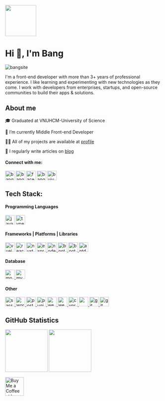 <div id="header" >
    <img src="https://media.giphy.com/media/kje0rsDyVEMEzQLPol/giphy.gif" width="100"/>
    <h1 align="left">Hi 👋, I'm Bang </h1>
    <p><img src="https://komarev.com/ghpvc/?username=bangsite&label=Views&color=0e75b6&style=flat" alt="bangsite"/></p>
    <p>I'm a front-end developer with more than 3+ years of professional experience. I like learning and experimenting with new technologies as they come. I work with developers from enterprises, startups, and open-source communities to build their apps & solutions.</p>
</div>

<div id="about">
  <h2 align="left" dir="auto">About me</h2>
  <div>
    <p>🎓 Graduated at VNUHCM-University of Science</p>
    <p>🔭 I’m currently Middle Front-end Developer</p>
    <p>👨‍💻 All of my projects are available at <a href="">profile</a></p>
    <p>📝 I regularly write articles on <a href="">blog</a></p>
  </div>
</div>

<h4 align="left">Connect with me:</h4>

<div align="left">
  <a href="mailto:phambang.dev@gmail.com"><img src="https://img.shields.io/badge/Gmail-D14836?style=for-the-badge&logo=gmail&logoColor=white" alt="bangsite" height="30"/></a>
  <a href="https://www.linkedin.com/in/bangsite/"><img src="https://img.shields.io/badge/LinkedIn-0077B5?style=for-the-badge&logo=linkedin&logoColor=white" alt="bangsite" height="30" /></a>
  <a href="https://www.facebook.com/bangmixin" target="blank"><img src="https://img.shields.io/badge/Facebook-%231877F2.svg?style=for-the-badge&logo=Facebook&logoColor=white" alt="facebook" height="30"/></a>
  <a href="https://codepen.io/bangsite" target="blank"><img src="https://img.shields.io/badge/Codepen-000000?style=for-the-badge&logo=codepen&logoColor=white" alt="bangsite" height="30"/></a>
  <a href="https://dribbble.com/buiuxdev" target="blank"><img  src="https://img.shields.io/badge/Dribbble-EA4C89?style=for-the-badge&logo=dribbble&logoColor=white" alt="buiuxdev" height="30"/></a>
<!--   <a href="https://www.hackerrank.com/bangsite" target="blank"><img src="https://img.shields.io/badge/-Hackerrank-2EC866?style=for-the-badge&logo=HackerRank&logoColor=white" alt="bangsite" height="30"/></a>
  <a href="https://www.leetcode.com/bangsite" target="blank"><img src="https://img.shields.io/badge/-LeetCode-FFA116?style=for-the-badge&logo=LeetCode&logoColor=black" alt="bangsite" height="30"/></a> -->
</div>

<div id="tech">
<h2 align="left">Tech Stack:</h2>

<div id="language">
<h4>Programming Languages</h4>
<a href="https://developer.mozilla.org/en-US/docs/Web/JavaScript" target="_blank" rel="noreferrer"><img src="https://img.shields.io/badge/JavaScript-F7DF1E?style=for-the-badge&logo=JavaScript&logoColor=white" alt="javascript" height="30"/></a>
<a href="https://www.typescriptlang.org/" target="_blank" rel="noreferrer"> <img src="https://img.shields.io/badge/TypeScript-007ACC?style=for-the-badge&logo=typescript&logoColor=white" alt="typescript"height="30"/></a>
</div>

<div id="frame">
<h4>Frameworks | Platforms | Libraries</h4>
  
<a href="https://vuejs.org/" target="_blank" rel="noreferrer"> <img src="https://img.shields.io/badge/Vue.js-35495E?style=for-the-badge&logo=vue.js&logoColor=4FC08" alt="vuejs" height="30"/></a>
<a href="https://reactjs.org/" target="_blank" rel="noreferrer"> <img src="https://img.shields.io/badge/React-20232A?style=for-the-badge&logo=react&logoColor=61DAFB" alt="react" height="30"/></a>
<a href="https://nuxtjs.org/" target="_blank" rel="noreferrer"> <img src="https://img.shields.io/badge/Nuxt-002E3B?style=for-the-badge&logo=nuxtdotjs&logoColor=#00DC82" alt="nuxt" height="30"/></a>
<a href="https://expressjs.com/" target="_blank" rel="noreferrer"> <img src="https://img.shields.io/badge/express.js-%23404d59.svg?style=for-the-badge&logo=express&logoColor=%2361DAFB" alt="express" height="30"/>
<a href="https://nodejs.org" target="_blank" rel="noreferrer"> <img src="https://img.shields.io/badge/Node.js-43853D?style=for-the-badge&logo=node.js&logoColor=white" alt="nodejs" height="30"/> 
<a href="https://getbootstrap.com" target="_blank" rel="noreferrer"> <img src="https://img.shields.io/badge/Bootstrap-563D7C?style=for-the-badge&logo=bootstrap&logoColor=white" alt="bootstrap" height="30"/> </a>
<a href="https://tailwindcss.com/" target="_blank" rel="noreferrer"> <img src="https://img.shields.io/badge/Tailwind_CSS-38B2AC?style=for-the-badge&logo=tailwind-css&logoColor=white" alt="bootstrap" height="30"/> </a>
<a href="https://antdv.com/" target="_blank" rel="noreferrer"> <img src="https://img.shields.io/badge/-AntDesign-%230170FE?style=for-the-badge&logo=ant-design&logoColor=white" alt="antdesign" height="30"/> </a>
</div>

<div id="database">
<h4>Database</h4>
<a href="https://www.mongodb.com/" target="_blank"> <img src="https://img.shields.io/badge/MongoDB-4EA94B?style=for-the-badge&logo=mongodb&logoColor=white" alt="mongoodb" height="30"/>
<a href="https://www.mysql.com/" target="_blank"> <img src="https://img.shields.io/badge/MySQL-00000F?style=for-the-badge&logo=mysql&logoColor=white" alt="mysql" height="30"/> </a>
</div>

<div id="other">
<h4>Other</h4>
  
<a href="https://sass-lang.com" target="_blank" rel="noreferrer"> <img src="https://img.shields.io/badge/SASS-hotpink.svg?style=for-the-badge&logo=SASS&logoColor=white" alt="sass" height="30"/>
<a href="https:/wordpress.org/" target="_blank" rel="noreferrer"> <img src="https://img.shields.io/badge/WordPress-%23117AC9.svg?style=for-the-badge&logo=WordPress&logoColor=white" alt="wordpress" height="30"/> </a>
<a href="https://www.postman.com/downloads" target="_blank" rel="noreferrer"> <img src="https://img.shields.io/badge/Postman-FF6C37?style=for-the-badge&logo=postman&logoColor=white" alt="postman" height="30"/>
<a href="https://pugjs.org/api/getting-started.html" target="_blank" rel="noreferrer"> <img src="https://img.shields.io/badge/Pug-FFF?style=for-the-badge&logo=pug&logoColor=A86454" alt="pugjs"  height="30"/>
<a href="https://webpack.js.org" target="_blank" rel="noreferrer"> <img src="https://img.shields.io/badge/webpack-%238DD6F9.svg?style=for-the-badge&logo=webpack&logoColor=black" alt="webpack" height="30"/> </a>
<a href="https://gulpjs.com/" target="_blank" rel="noreferrer"> <img src="https://img.shields.io/badge/GULP-%23CF4647.svg?style=for-the-badge&logo=gulp&logoColor=white" alt="webpack" height="30"/> </a>
<a href="https://www.cypress.io" target="_blank" rel="noreferrer"> <img src="https://img.shields.io/badge/-cypress-%23E5E5E5?style=for-the-badge&logo=cypress&logoColor=058a5e" alt="cypress" height="30"/>
<a href="https://jestjs.io/" target="_blank" rel="noreferrer"> <img src="https://img.shields.io/badge/-jest-%23C21325?style=for-the-badge&logo=jest&logoColor=white"  height="30"/> </a></a> 
<a href="https://www.figma.com/" target="_blank" rel="noreferrer"> <img src="https://img.shields.io/badge/figma-%23F24E1E.svg?style=for-the-badge&logo=figma&logoColor=white" alt="git" height="30"/> </a> 
<a href="https://git-scm.com/" target="_blank" rel="noreferrer"> <img src="https://img.shields.io/badge/git-%23F05033.svg?style=for-the-badge&logo=git&logoColor=white" alt="git" height="30"/> </a> 
</div>

</div>

<div>
  <h2>GitHub Statistics</h3>
  <p><img height="137px" src="https://github-readme-stats.vercel.app/api?username=bangsite&show_icons=true&locale=en&include_all_commits=true&count_private=true&line_height=21&theme=nightowl" /> <img height="137px" src="https://github-readme-streak-stats.herokuapp.com/?user=bangsite&&hide=html&hide_title=true&layout=compact&langs_count=8&theme=nightowl" /> </p>
</div>
<p><a href='https://ko-fi.com/A0A6LA96E' target='_blank'>
 <img height="60px" src='https://ko-fi.com/img/githubbutton_sm.svg' alt='Buy Me a Coffee at ko-fi.com'  alt="Buy Me a Coffee at ko-fi.com"/></a>
</p>
